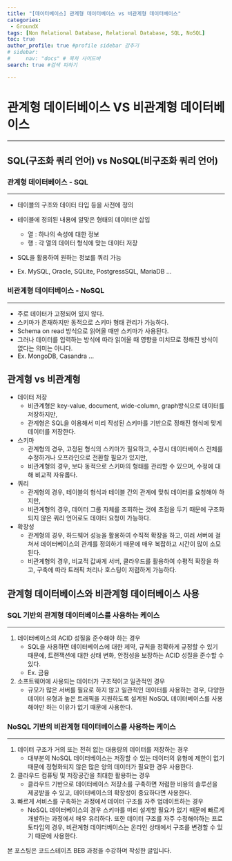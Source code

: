 ```yaml
---
title: "[데이터베이스] 관계형 데이터베이스 vs 비관계형 데이터베이스"
categories:
 - GroundX
tags: [Non Relational Database, Relational Database, SQL, NoSQL] 
toc: true
author_profile: true #profile sidebar 감추기
# sidebar:
#     nav: "docs" # 목차 사이드바
search: true #검색 피하기

---
```


# 관계형 데이터베이스 VS 비관계형 데이터베이스

-----------------------



## SQL(구조화 쿼리 언어) vs NoSQL(비구조화 쿼리 언어)



### 관계형 데이터베이스 - SQL

-----------------------

- 테이블의 구조와 데이터 타입 등을 사전에 정의

- 테이블에 정의된 내용에 알맞은 형태의 데이터만 삽입
  - 열 : 하나의 속성에 대한 정보
  - 행 : 각 열의 데이터 형식에 맞는 데이터 저장

- SQL을 활용하여 원하는 정보를 쿼리 가능
- Ex. MySQL, Oracle, SQLite, PostgressSQL, MariaDB ...



### 비관계형 데이터베이스 - NoSQL

-----------------------

- 주로 데이터가 고정되어 있지 않다.
- 스키마가 존재하지만 동적으로 스키마 형태 관리가 가능하다.
- Schema on read 방식으로 읽어올 때만 스키마가 사용된다.
- 그러나 데이터를 입력하는 방식에 따라 읽어올 때 영향을 미치므로 정해진 방식이 없다는 의미는 아니다.
- Ex. MongoDB, Casandra ...

  

## 관계형 vs 비관계형

- 데이터 저장
  - 비관계형은 key-value, document, wide-column, graph방식으로 데이터를 저장하지만,
  - 관계형은 SQL을 이용해서 미리 작성된 스키마를 기반으로 정해진 형식에 맞게 데이터를 저장한다.
- 스키마
  - 관계형의 경우, 고정된 형식의 스키마가 필요하고, 수정시 데이터베이스 전체를 수정하거나 오프라인으로 전환할 필요가 있지만,
  - 비관계형의 경우, 보다 동적으로 스키마의 형태를 관리할 수 있으며, 수정에 대해 비교적 자유롭다.
- 쿼리
  - 관계형의 경우,  테이블의 형식과 테이블 간의 관계에 맞춰 데이터를 요청해야 하지만,
  - 비관계형의 경우, 데이터 그룹 자체를 조회하는 것에 초점을 두기 때문에 구조화되지 않은 쿼리 언어로도 데이터 요청이 가능하다.
- 확장성
  - 관계형의 경우, 하드웨어 성능을 활용하여 수직적 확장을 하고, 여러 서버에 걸쳐서 데이터베이스의 관계를 정의하기 때문에 매우 복잡하고 시간이 많이 소모된다.
  - 비관계형의 경우, 비교적 값싸게 서버, 클라우드를 활용하여 수평적 확장을 하고, 구축에 따라 트래픽 처리나 호스팅이 저렴하게 가능하다.



## 관계형 데이터베이스와 비관계형 데이터베이스 사용



### SQL 기반의 관계형 데이터베이스를 사용하는 케이스

----------------------------

1. 데이터베이스의 ACID 성질을 준수해야 하는 경우
   - SQL을 사용하면 데이터베이스에 대한 제약, 규칙을 정확하게 규정할 수 있기 때문에, 트랜잭션에 대한 상태 변화, 안정성을 보장하는 ACID 성질을 준수할 수 있다.
   - Ex. 금융
2. 소프트웨어에 사용되는 데이터가 구조적이고 일관적인 경우
   - 규모가 많은 서버를 필요로 하지 않고 일관적인 데이터를 사용하는 경우, 다양한 데이터 유형과 높은 트래픽을 지원하도록 설계된 NoSQL 데이터베이스를 사용해야만 하는 이유가 없기 때문에 사용한다.



### NoSQL 기반의 비관계형 데이터베이스를 사용하는 케이스

-----------------------

1. 데이터 구조가 거의 또는 전혀 없는 대용량의 데이터를 저장하는 경우
   - 대부분의 NoSQL 데이터베이스는 저장할 수 있는 데이터의 유형에 제한이 없기 때문에 정형화되지 않은 많은 양의 데이터가 필요한 경우 사용한다.
2. 클라우드 컴퓨팅 및 저장공간을 최대한 활용하는 경우
   - 클라우드 기반으로 데이터베이스 저장소를 구축하면 저렴한 비용의 솔루션을 제공받을 수 있고, 데이터베이스의 확장성이 중요하다면 사용한다.
3. 빠르게 서비스를 구축하는 과정에서 데이터 구조를 자주 업데이트하는 경우
   - NoSQL 데이터베이스의 경우 스키마를 미리 설계할 필요가 없기 때문에 빠르게 개발하는 과정에서 매우 유리하다. 또한 데이터 구조를 자주 수정해야하는 프로토타입의 경우, 비관계형 데이터베이스는 온라인 상태에서 구조를 변경할 수 있기 때문에 사용한다.

<div class="notice">
  <p>본 포스팅은 코드스테이츠 BEB 과정을 수강하며 작성한 글입니다.</p>
</div>



